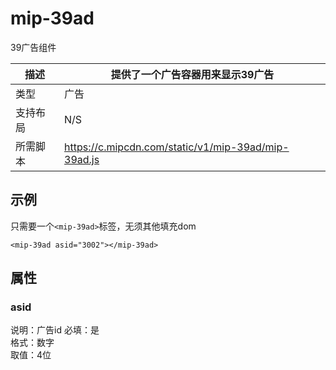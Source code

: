 ﻿# mip-39ad

39广告组件

描述|提供了一个广告容器用来显示39广告
----|----
类型|广告
支持布局| N/S
所需脚本|https://c.mipcdn.com/static/v1/mip-39ad/mip-39ad.js

## 示例

只需要一个`<mip-39ad>`标签，无须其他填充dom

```
<mip-39ad asid="3002"></mip-39ad>
```

## 属性

### asid

说明：广告id
必填：是   
格式：数字    
取值：4位   

